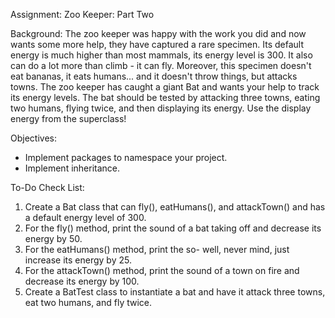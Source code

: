 Assignment: Zoo Keeper: Part Two

Background: 
The zoo keeper was happy with the work you did and now wants some more help, they have captured a rare specimen. Its default energy is much higher than most mammals, its energy level is 300. It also can do a lot more than climb - it can fly. Moreover, this specimen doesn't eat bananas, it eats humans... and it doesn't throw things, but attacks towns. The zoo keeper has caught a giant Bat and wants your help to track its energy levels.
The bat should be tested by attacking three towns, eating two humans, flying twice, and then displaying its energy. Use the display energy from the superclass!

Objectives:
- Implement packages to namespace your project.
- Implement inheritance.


To-Do Check List:
1. Create a Bat class that can fly(), eatHumans(), and attackTown() and has a default energy level of 300.
2. For the fly() method, print the sound of a bat taking off and decrease its energy by 50.
3. For the eatHumans() method, print the so- well, never mind, just increase its energy by 25.
4. For the attackTown() method, print the sound of a town on fire and decrease its energy by 100.
5. Create a BatTest class to instantiate a bat and have it attack three towns, eat two humans, and fly twice.
